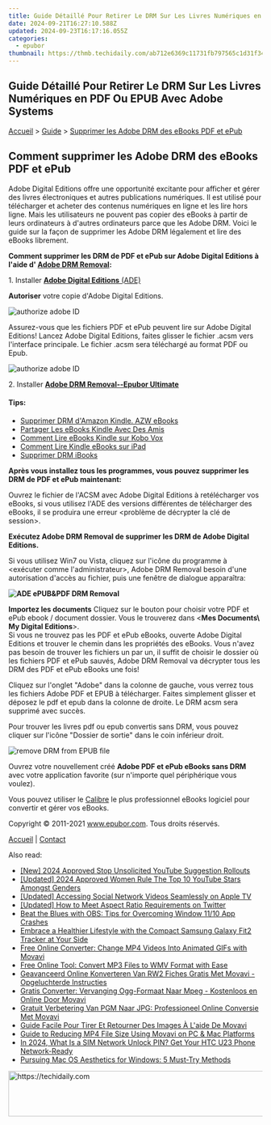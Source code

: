 ```yaml
---
title: Guide Détaillé Pour Retirer Le DRM Sur Les Livres Numériques en PDF Ou EPUB Avec Adobe Systems
date: 2024-09-21T16:27:10.588Z
updated: 2024-09-23T16:17:16.055Z
categories:
  - epubor
thumbnail: https://thmb.techidaily.com/ab712e6369c11731fb797565c1d31f34a50ed98f4e3e4e20f2e0bcfb8f432b00.jpg
---
```


## Guide Détaillé Pour Retirer Le DRM Sur Les Livres Numériques en PDF Ou EPUB Avec Adobe Systems

[Accueil](http://www.epubor.com/fr/) \> [Guide](https://tools.techidaily.com/epubor/products/) \> [Supprimer les Adobe DRM des eBooks PDF et ePub](https://tools.techidaily.com/epubor/products/)

## Comment supprimer les Adobe DRM des eBooks PDF et ePub

Adobe Digital Editions offre une opportunité excitante pour afficher et gérer des livres électroniques et autres publications numériques. Il est utilisé pour télécharger et acheter des contenus numériques en ligne et les lire hors ligne. Mais les utilisateurs ne pouvent pas copier des eBooks à partir de leurs ordinateurs à d'autres ordinateurs parce que les Adobe DRM. Voici le guide sur la façon de supprimer les Adobe DRM légalement et lire des eBooks librement.

**Comment supprimer les DRM de PDF et ePub sur Adobe Digital Editions à l'aide d' [Adobe DRM Removal](https://tools.techidaily.com/epubor/ultimate/):**

1\. Installer [**Adobe Digital Editions** (ADE)](http://download.epubor.com/digitaleditions1%5F7%5Fsetup.exe)

**Autoriser** votre copie d'Adobe Digital Editions.

![authorize adobe ID](http://www.epubor.com/images/uppic/authorize-adobe-account.png)

 Assurez-vous que les fichiers PDF et ePub peuvent lire sur Adobe Digital Editions! Lancez Adobe Digital Editions, faites glisser le fichier .acsm vers l'interface principale. Le fichier .acsm sera téléchargé au format PDF ou Epub.

![authorize adobe ID](http://www.epubor.com/images/uppic/download-acsm-file-pdf-epub.png)

2\. Installer **[Adobe DRM Removal--Epubor Ultimate](https://tools.techidaily.com/epubor/ultimate/)** 

#### Tips:

* [Supprimer DRM d'Amazon Kindle. AZW eBooks](https://tools.techidaily.com/epubor/products/)
* [Partager Les eBooks Kindle Avec Des Amis](https://tools.techidaily.com/epubor/products/)
* [Comment Lire eBooks Kindle sur Kobo Vox](https://tools.techidaily.com/epubor/products/)
* [Comment Lire Kindle eBooks sur iPad](https://tools.techidaily.com/epubor/products/)
* [Supprimer DRM iBooks](https://tools.techidaily.com/epubor/products/)

**Après vous installez tous les programmes, vous pouvez supprimer les DRM de PDF et ePub maintenant:**

Ouvrez le fichier de l'ACSM avec Adobe Digital Editions à retélécharger vos eBooks, si vous utilisez l'ADE des versions différentes de télécharger des eBooks, il se produira une erreur <problème de décrypter la clé de session>.

**Exécutez Adobe DRM Removal de supprimer les DRM de Adobe Digital Editions.**

Si vous utilisez Win7 ou Vista, cliquez sur l'icône du programme à <exécuter comme l'administrateur>, Adobe DRM Removal besoin d'une autorisation d'accès au fichier, puis une fenêtre de dialogue apparaîtra:

**![ADE ePUB&PDF DRM Removal](http://www.epubor.com/images/adobedrmremoval.jpg "epub&pdf drm removal")**

**Importez les documents** 
Cliquez sur le bouton <Browse> pour choisir votre PDF et ePub ebook / document dossier. Vous le trouverez dans <**Mes Documents\\ My Digital Editions**\>.  
Si vous ne trouvez pas les PDF et ePub eBooks, ouverte Adobe Digital Editions et trouver le chemin dans les propriétés des eBooks. Vous n'avez pas besoin de trouver les fichiers un par un, il suffit de choisir le dossier où les fichiers PDF et ePub sauvés, Adobe DRM Removal va décrypter tous les DRM des PDF et ePub eBooks une fois!

Cliquez sur l'onglet "Adobe" dans la colonne de gauche, vous verrez tous les fichiers Adobe PDF et EPUB à télécharger. Faites simplement glisser et déposez le pdf et epub dans la colonne de droite. Le DRM acsm sera supprimé avec succès.

Pour trouver les livres pdf ou epub convertis sans DRM, vous pouvez cliquer sur l'icône "Dossier de sortie" dans le coin inférieur droit.

![remove DRM from EPUB file](https://www.epubor.com/images/uppic/remove-drm-from-acsm-pdf-epub.png)

Ouvrez votre nouvellement créé **Adobe PDF et ePub eBooks sans DRM** avec votre application favorite (sur n'importe quel périphérique vous voulez).

Vous pouvez utiliser le [Calibre](https://tools.techidaily.com/epubor/products/) le plus professionnel eBooks logiciel pour convertir et gérer vos eBooks.
  
  
Copyright © 2011-2021 www.epubor.com. Tous droits réservés. 

[Accueil](http://www.epubor.com/fr/) | [Contact](http://www.epubor.com/fr/mailto:support@epubor.com)

<ins class="adsbygoogle"
     style="display:block"
     data-ad-format="autorelaxed"
     data-ad-client="ca-pub-7571918770474297"
     data-ad-slot="1223367746"></ins>

<ins class="adsbygoogle"
     style="display:block"
     data-ad-client="ca-pub-7571918770474297"
     data-ad-slot="8358498916"
     data-ad-format="auto"
     data-full-width-responsive="true"></ins>

<span class="atpl-alsoreadstyle">Also read:</span>
<div><ul>
<li><a href="https://youtube-web.techidaily.com/024-approved-stop-unsolicited-youtube-suggestion-rollouts/"><u>[New] 2024 Approved Stop Unsolicited YouTube Suggestion Rollouts</u></a></li>
<li><a href="https://youtube-sure.techidaily.com/ed-2024-approved-women-rule-the-top-10-youtube-stars-amongst-genders/"><u>[Updated] 2024 Approved Women Rule The Top 10 YouTube Stars Amongst Genders</u></a></li>
<li><a href="https://facebook-videos.techidaily.com/updated-accessing-social-network-videos-seamlessly-on-apple-tv/"><u>[Updated] Accessing Social Network Videos Seamlessly on Apple TV</u></a></li>
<li><a href="https://twitter-videos.techidaily.com/updated-how-to-meet-aspect-ratio-requirements-on-twitter/"><u>[Updated] How to Meet Aspect Ratio Requirements on Twitter</u></a></li>
<li><a href="https://win-answers.techidaily.com/beat-the-blues-with-obs-tips-for-overcoming-window-1110-app-crashes/"><u>Beat the Blues with OBS: Tips for Overcoming Window 11/10 App Crashes</u></a></li>
<li><a href="https://buynow-info.techidaily.com/embrace-a-healthier-lifestyle-with-the-compact-samsung-galaxy-fit2-tracker-at-your-side/"><u>Embrace a Healthier Lifestyle with the Compact Samsung Galaxy Fit2 Tracker at Your Side</u></a></li>
<li><a href="https://discover-answers.techidaily.com/free-online-converter-change-mp4-videos-into-animated-gifs-with-movavi/"><u>Free Online Converter: Change MP4 Videos Into Animated GIFs with Movavi</u></a></li>
<li><a href="https://discover-answers.techidaily.com/free-online-tool-convert-mp3-files-to-wmv-format-with-ease/"><u>Free Online Tool: Convert MP3 Files to WMV Format with Ease</u></a></li>
<li><a href="https://discover-answers.techidaily.com/geavanceerd-online-konverteren-van-rw2-fiches-gratis-met-movavi-opgeluchterde-instructies/"><u>Geavanceerd Online Konverteren Van RW2 Fiches Gratis Met Movavi - Opgeluchterde Instructies</u></a></li>
<li><a href="https://discover-answers.techidaily.com/gratis-converter-vervanging-ogg-formaat-naar-mpeg-kostenloos-en-online-door-movavi/"><u>Gratis Converter: Vervanging Ogg-Formaat Naar Mpeg - Kostenloos en Online Door Movavi</u></a></li>
<li><a href="https://discover-answers.techidaily.com/gratuit-verbetering-van-pgm-naar-jpg-professioneel-online-conversie-met-movavi/"><u>Gratuit Verbetering Van PGM Naar JPG: Professioneel Online Conversie Met Movavi</u></a></li>
<li><a href="https://discover-answers.techidaily.com/guide-facile-pour-tirer-et-retourner-des-images-a-laide-de-movavi/"><u>Guide Facile Pour Tirer Et Retourner Des Images À L'aide De Movavi</u></a></li>
<li><a href="https://discover-answers.techidaily.com/guide-to-reducing-mp4-file-size-using-movavi-on-pc-and-mac-platforms/"><u>Guide to Reducing MP4 File Size Using Movavi on PC & Mac Platforms</u></a></li>
<li><a href="https://sim-unlock.techidaily.com/in-2024-what-is-a-sim-network-unlock-pin-get-your-htc-u23-phone-network-ready-by-drfone-android/"><u>In 2024, What Is a SIM Network Unlock PIN? Get Your HTC U23 Phone Network-Ready</u></a></li>
<li><a href="https://win11-tips.techidaily.com/pursuing-mac-os-aesthetics-for-windows-5-must-try-methods/"><u>Pursuing Mac OS Aesthetics for Windows: 5 Must-Try Methods</u></a></li>
</ul></div>

<!-- affiliate ads begin -->
<a href="https://laganoo.pxf.io/c/5597632/1528688/16446" target="_top" id="1528688">
  <img src="//a.impactradius-go.com/display-ad/16446-1528688" border="0" alt="https://techidaily.com" width="728" height="90"/>
</a>
<img height="0" width="0" src="https://laganoo.pxf.io/i/5597632/1528688/16446" style="position:absolute;visibility:hidden;" border="0" />
<!-- affiliate ads end -->

